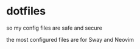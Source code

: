 # dotfiles
so my config files are safe and secure

the most configured files are for Sway and Neovim
